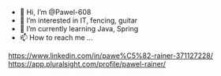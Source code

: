 - 👋 Hi, I’m @Pawel-608
- 👀 I’m interested in IT, fencing, guitar
- 🌱 I’m currently learning Java, Spring
- 📫 How to reach me ...

https://www.linkedin.com/in/pawe%C5%82-rainer-371127228/ </br>
https://app.pluralsight.com/profile/pawel-rainer/

<!---
Pawel-608/Pawel-608 is a ✨ special ✨ repository because its `README.md` (this file) appears on your GitHub profile.
You can click the Preview link to take a look at your changes.
--->
